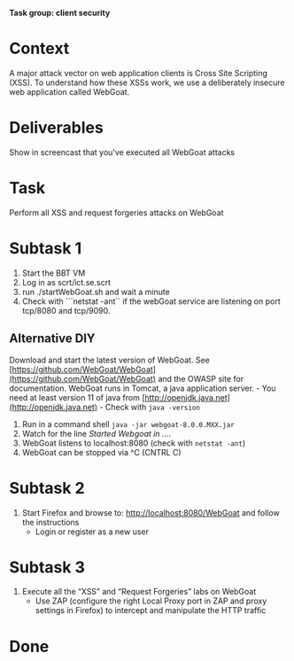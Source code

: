 **Task group: client security**

# Context

A major attack vector on web application clients is Cross Site Scripting (XSS). To understand how these XSSs work, we use a deliberately insecure web application called WebGoat.

# Deliverables

Show in screencast that you've executed all WebGoat attacks

# Task

Perform all XSS and request forgeries attacks on WebGoat

# Subtask 1

1.  Start the BBT VM
2.  Log in as scrt/ict.se.scrt
3.  run ./startWebGoat.sh and wait a minute
4.  Check with \`\`\`netstat -ant\`\` if the webGoat service are listening on port tcp/8080 and tcp/9090.

## Alternative DIY

Download and start the latest version of WebGoat. See [https://github.com/WebGoat/WebGoat](https://github.com/WebGoat/WebGoat) and the OWASP site for documentation. WebGoat runs in Tomcat, a java application server. - You need at least version 11 of java from [http://openjdk.java.net](http://openjdk.java.net) - Check with `java -version`

1.  Run in a command shell `java -jar webgoat-8.0.0.MXX.jar`
2.  Watch for the line _Started Webgoat in …_.
3.  WebGoat listens to localhost:8080 (check with `netstat -ant`)
4.  WebGoat can be stopped via ^C (CNTRL C)

# Subtask 2

1.  Start Firefox and browse to: [http://localhost:8080/WebGoat](http://localhost:8080/WebGoat) and follow the instructions
    -   Login or register as a new user

# Subtask 3

1.  Execute all the “XSS” and “Request Forgeries” labs on WebGoat
    -   Use ZAP (configure the right Local Proxy port in ZAP and proxy settings in Firefox) to intercept and manipulate the HTTP traffic

# Done